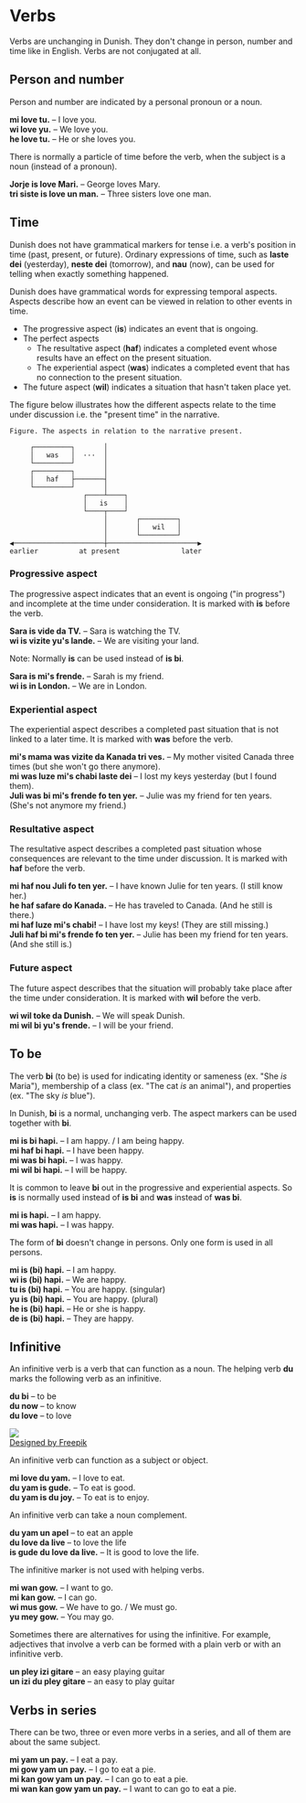 # Verbs

Verbs are unchanging in Dunish.
They don't change in person, number and time like in English.
Verbs are not conjugated at all.

## Person and number

Person and number are indicated by a personal pronoun or a noun.

**mi love tu.**
– I love you.  
**wi love yu.**
– We love you.  
**he love tu.**
– He or she loves you.

There is normally a particle of time before the verb, when the subject is a noun (instead of a pronoun).

**Jorje is love Mari.**
– George loves Mary.  
**tri siste is love un man.**
– Three sisters love one man.

## Time

Dunish does not have grammatical markers for tense i.e. a verb's position in time (past, present, or future).
Ordinary expressions of time,
such as **laste dei** (yesterday), **neste dei** (tomorrow), and **nau** (now),
can be used for telling when exactly something happened.

Dunish does have grammatical words for expressing temporal aspects.
Aspects describe how an event can be viewed in relation to other events in time.

- The progressive aspect (**is**) indicates an event that is ongoing.
- The perfect aspects
    - The resultative aspect (**haf**) indicates a completed event whose results have an effect on the present situation.
    - The experiential aspect (**was**) indicates a completed event that has no connection to the present situation.
- The future aspect (**wil**) indicates a situation that hasn't taken place yet.

The figure below illustrates how the different aspects relate to the time under discussion i.e. the "present time" in the narrative.

    Figure. The aspects in relation to the narrative present.
    
         ┌─────────┐       │
         │   was   │  ···  │
         └─────────┘       │
         ┌─────────┐       │
         │   haf   ├───────┤
         └─────────┘       │
                      ┌────┴────┐
                      │   is    │
                      └────┬────┘
                           │       ┌─────────┐   
                           │       │   wil   │
                           │       └─────────┘
    ◀──────────────────────┼──────────────────────▶
    earlier          at present               later


### Progressive aspect

The progressive aspect indicates that an event is ongoing ("in progress") and incomplete at the time under consideration.
It is marked with **is** before the verb.

**Sara is vide da TV.**
– Sara is watching the TV.  
**wi is vizite yu's lande.**
– We are visiting your land.

Note: Normally **is** can be used instead of **is bi**.

**Sara is mi's frende.**
– Sarah is my friend.  
**wi is in London.**
– We are in London.


### Experiential aspect

The experiential aspect describes a completed past situation that is not linked to a later time.
It is marked with **was** before the verb.

**mi's mama was vizite da Kanada tri ves.**
– My mother visited Canada three times (but she won't go there anymore).  
**mi was luze mi's chabi laste dei**
– I lost my keys yesterday (but I found them).  
**Juli was bi mi's frende fo ten yer.**
– Julie was my friend for ten years. (She's not anymore my friend.)


### Resultative aspect

The resultative aspect describes a completed past situation whose consequences are relevant to the time under discussion.
It is marked with **haf** before the verb.

**mi haf nou Juli fo ten yer.**
– I have known Julie for ten years. (I still know her.)  
**he haf safare do Kanada.**
– He has traveled to Canada. (And he still is there.)  
**mi haf luze mi's chabi!**
– I have lost my keys! (They are still missing.)  
**Juli haf bi mi's frende fo ten yer.**
– Julie has been my friend for ten years. (And she still is.)


### Future aspect

The future aspect describes that the situation will probably take place after the time under consideration.
It is marked with **wil** before the verb.

**wi wil toke da Dunish.**
– We will speak Dunish.  
**mi wil bi yu's frende.**
– I will be your friend.

## To be

The verb **bi** (to be) is used for indicating
identity or sameness (ex. "She _is_ Maria"),
membership of a class (ex. "The cat _is_ an animal"),
and properties (ex. "The sky _is_ blue").

In Dunish, **bi** is a normal, unchanging verb.
The aspect markers can be used together with **bi**.

**mi is bi hapi.**
– I am happy. / I am being happy.  
**mi haf bi hapi.**
– I have been happy.  
**mi was bi hapi.**
– I was happy.  
**mi wil bi hapi.**
– I will be happy.

It is common to leave **bi** out in the progressive and experiential aspects.
So **is** is normally used instead of **is bi**
and **was** instead of **was bi**.

**mi is hapi.**
– I am happy.  
**mi was hapi.**
– I was happy.  

The form of **bi** doesn't change in persons.
Only one form is used in all persons.

**mi is (bi) hapi.**
– I am happy.  
**wi is (bi) hapi.**
– We are happy.  
**tu is (bi) hapi.**
– You are happy. (singular)  
**yu is (bi) hapi.**
– You are happy. (plural)  
**he is (bi) hapi.**
– He or she is happy.  
**de is (bi) hapi.**
– They are happy.


## Infinitive

An infinitive verb is a verb that can function as a noun.
The helping verb **du** marks the following verb as an infinitive.

**du bi**
– to be  
**du now**
– to know  
**du love**
– to love

![](http://www.pandunia.info/dunish/grafe/du_bi_or_no_du_bi.png)  
[Designed by Freepik](http://www.freepik.com)

An infinitive verb can function as a subject or object.

**mi love du yam.**
– I love to eat.  
**du yam is gude.**
– To eat is good.  
**du yam is du joy.**
– To eat is to enjoy.

An infinitive verb can take a noun complement.

**du yam un apel**
– to eat an apple  
**du love da live**
– to love the life  
**is gude du love da live.**
– It is good to love the life.

The infinitive marker is not used with helping verbs.

**mi wan gow.**
– I want to go.  
**mi kan gow.**
– I can go.  
**wi mus gow.**
– We have to go. / We must go.  
**yu mey gow.**
– You may go.

Sometimes there are alternatives for using the infinitive.
For example, adjectives that involve a verb can be formed with a plain verb or with an infinitive verb.

**un pley izi gitare**
– an easy playing guitar  
**un izi du pley gitare**
– an easy to play guitar


## Verbs in series

There can be two, three or even more verbs in a series,
and all of them are about the same subject.

**mi yam un pay.**
– I eat a pay.  
**mi gow yam un pay.**
– I go to eat a pie.  
**mi kan gow yam un pay.**
– I can go to eat a pie.  
**mi wan kan gow yam un pay.**
– I want to can go to eat a pie.

